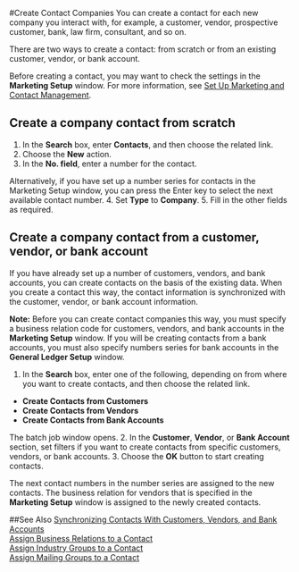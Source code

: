 <properties
                pageTitle="Create Contact Companies | Project “Madeira”" 
                description="Welcome to Project “Madeira”" 
                services="" 
                documentationCenter="Madeira"
                authors="edupont"/>

#Create Contact Companies
You can create a contact for each new company you interact with, for example, a customer, vendor, prospective customer, bank, law firm, consultant, and so on.

There are two ways to create a contact:
from scratch or from an existing customer, vendor, or bank account.

Before creating a contact, you may want to check the settings in the **Marketing Setup** window. For more information, see [Set Up Marketing and Contact Management](marketing-setup-marketing.md).

## Create a company contact from scratch
1. In the **Search** box, enter **Contacts**, and then choose the related link.
2. Choose the **New** action.
3. In the **No. field**, enter a number for the contact.

  Alternatively, if you have set up a number series for contacts in the Marketing Setup window, you can press the Enter key to select the next available contact number.
4. Set **Type** to **Company**.
5. Fill in the other fields as required.

## Create a company contact from a customer, vendor, or bank account
If you have already set up a number of customers, vendors, and bank accounts, you can create contacts on the basis of the existing data. When you create a contact this way, the contact information is synchronized with the customer, vendor, or bank account information. 

**Note:** Before you can create contact companies this way, you must specify a business relation code for customers, vendors, and bank accounts in the **Marketing Setup** window. If you will be creating contacts from a bank accounts, you must also specify numbers series for bank accounts in the **General Ledger Setup** window.

1. In the **Search** box, enter one of the following, depending on from where you want to create contacts, and then choose the related link.
  * **Create Contacts from Customers**
  * **Create Contacts from Vendors**
  * **Create Contacts from Bank Accounts**
  
  The batch job window opens.
2. In the **Customer**, **Vendor**, or **Bank Account** section, set filters if you want to create contacts from specific customers, vendors, or bank accounts.
3. Choose the **OK** button to start creating contacts.

  The next contact numbers in the number series are assigned to the new contacts. The business relation for vendors that is specified in the **Marketing Setup** window is assigned to the newly created contacts.

##See Also
[Synchronizing Contacts With Customers, Vendors, and Bank Accounts](marketing-synchronize-contacts-customers-vendors-bank-accounts.md)  
[Assign Business Relations to a Contact](marketing-business-relations.md#assign-business-relations-to-a-contact)  
[Assign Industry Groups to a Contact](marketing-industry-groups.md#assign-industry-groups-to-a-contact)  
[Assign Mailing Groups to a Contact](marketing-mailing-groups.md#assign-mailing-groups-to-a-contact)

